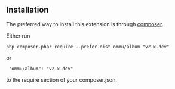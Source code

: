 Installation
------------
The preferred way to install this extension is through [composer](http://getcomposer.org/download/).

Either run

```
php composer.phar require --prefer-dist ommu/album "v2.x-dev"
```

 or
```
 "ommu/album": "v2.x-dev"
```

to the require section of your composer.json.

